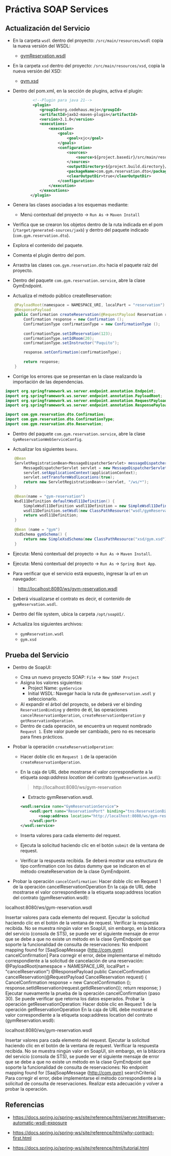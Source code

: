 # Práctiva SOAP Services

## Actualización del Servicio

- En la carpeta `wsdl` dentro del proyecto: `/src/main/resources/wsdl` copia la nueva versión del WSDL:
  - [gymReservation.wsdl](artifacts/gymReservation.wsdl.md)

- En la carpeta `xsd` dentro del proyecto: `/src/main/resources/xsd`, copia la nueva versión del XSD:
  - [gym.xsd](artifacts/gym.xsd.md)

- Dentro del pom.xml, en la sección de plugins, activa el plugin:

```xml
            <!--Plugin para java 21-->
            <plugin>
               <groupId>org.codehaus.mojo</groupId>
               <artifactId>jaxb2-maven-plugin</artifactId>
               <version>3.1.0</version>
               <executions>
                   <execution>
                       <goals>
                           <goal>xjc</goal>
                       </goals>
                       <configuration>
                           <sources>
                               <source>${project.basedir}/src/main/resources/xsd</source>
                           </sources>
                           <outputDirectory>${project.build.directory}/generated-sources/jaxb</outputDirectory>
                           <packageName>com.gym.reservation.dto</packageName>
                           <clearOutputDir>true</clearOutputDir>
                       </configuration>
                   </execution>
               </executions>
           </plugin>
```

- Genera las clases asociadas a los esquemas mediante:
  - Menú contextual del proyecto -> `Run As` -> `Maven Install`

- Verifica que se crearon los objetos dentro de la ruta indicada en el pom (`/target/generated-sources/jaxb`) y dentro del paquete indicado (`com.gym.reservation.dto`).

- Explora el contenido del paquete.

- Comenta el plugin dentro del pom.

- Arrastra las clases `com.gym.reservation.dto` hacia el paquete raíz del proyecto.

- Dentro del paquete `com.gym.reservation.service`, abre la clase GymEndpoint.

- Actualiza el método público createReservation:

```java
    @PayloadRoot(namespace = NAMESPACE_URI, localPart = "reservation")
    @ResponsePayload
    public Confirmation createReservation(@RequestPayload Reservation request) {
        Confirmation response = new Confirmation ();
        ConfirmationType confirmationType = new ConfirmationType ();
        
        confirmationType.setIdReservation(123);
        confirmationType.setIdRoom(20);
        confirmationType.setInstructor("Paquito");

        response.setConfirmation(confirmationType);
        
        return response;
    }
```

- Corrige los errores que se presentan en la clase realizando la importación de las dependencias.

```java
import org.springframework.ws.server.endpoint.annotation.Endpoint;
import org.springframework.ws.server.endpoint.annotation.PayloadRoot;
import org.springframework.ws.server.endpoint.annotation.RequestPayload;
import org.springframework.ws.server.endpoint.annotation.ResponsePayload;

import com.gym.reservation.dto.Confirmation;
import com.gym.reservation.dto.ConfirmationType;
import com.gym.reservation.dto.Reservation;
```

- Dentro del paquete `com.gym.reservation.service`, abre la clase `GymReservationWebServiceConfig`.

- Actualizar los siguientes `beans`.

```java
    @Bean
    ServletRegistrationBean<MessageDispatcherServlet> messageDispatcherServlet(ApplicationContext applicationContext) {
        MessageDispatcherServlet servlet = new MessageDispatcherServlet();
        servlet.setApplicationContext(applicationContext);
        servlet.setTransformWsdlLocations(true);
        return new ServletRegistrationBean<>(servlet, "/ws/*");
    }
    
    @Bean(name = "gym-reservation")
    Wsdl11Definition defaultWsdl11Definition() {
        SimpleWsdl11Definition wsdl11Definition = new SimpleWsdl11Definition();
        wsdl11Definition.setWsdl(new ClassPathResource("wsdl/gymReservation.wsdl"));
        return wsdl11Definition;
    }
    
    @Bean (name = "gym")
    XsdSchema gymSchema() {
        return new SimpleXsdSchema(new ClassPathResource("xsd/gym.xsd"));
    }
```

- Ejecuta: Menú contextual del proyecto -> `Run As` -> `Maven Install`.

- Ejecuta: Menú contextual del proyecto -> `Run As` -> `Spring Boot App`.

- Para verificar que el servicio está expuesto, ingresar la url en un navegador:

> <http://localhost:8080/ws/gym-reservation.wsdl>

- Deberá visualizarse el contrato es decir, el contenido de `gymReservation.wsdl`.

- Dentro del file system, ubica la carpeta `/opt/soapUI/`.

- Actualiza los siguientes archivos:

  - `gymReservation.wsdl`
  - `gym.xsd`

## Prueba del Servicio

- Dentro de SoapUI:
  - Crea un nuevo proyecto SOAP: `File` -> `New SOAP Project`
  - Asigna los valores siguientes:
    - Project Name: `gymService`
    - Initial WSDL: Navegar hacia la ruta de `gymReservation.wsdl` y seleccionarlo.
  - Al expandir el árbol del proyecto, se deberá ver el binding `ReservationBinding` y dentro de él, las operaciones `cancelReservationOperation`, `createReservationOperation` y `getReservationOperation`.
  - Dentro de cada operación, se encuentra un request nombrado `Request 1`. Este valor puede ser cambiado, pero no es necesario para fines prácticos.

- Probar la operación `createReservatioOperation`:
  - Hacer doble clic en `Request 1` de la operación `createReservationOperation`.
  - En la caja de URL debe mostrarse el valor correspondiente a la etiqueta _soap:address location_ del contrato (`gymReservation.wsdl`):
    > http://localhost:8080/ws/gym-reservation

    - Extracto gymReservation.wsdl.

    ```xml
    <wsdl:service name="GymReservationService">
        <wsdl:port name="ReservationPort" binding="tns:ReservationBinding">
            <soap:address location="http://localhost:8080/ws/gym-reservation"/>
        </wsdl:port>
    </wsdl:service>
    ```

  - Inserta valores para cada elemento del request.
  - Ejecuta la solicitud haciendo clic en el botón `submit` de la ventana de request.
  - Verificar la respuesta recibida. Se deberá mostrar una estructura de tipo confirmation con los datos dummy que se indicaron en el método createReservation de la clase GymEndpoint.

- Probar la operación `cancelConfirmation`:
Hacer doble clic en Request 1 de la operación cancelReservationOperation
En la caja de URL debe mostrarse el valor correspondiente a la etiqueta soap:address location del contrato (gymReservation.wsdl):

localhost:8080/ws/gym-reservation.wsdl

Insertar valores para cada elemento del request.
Ejecutar la solicitud haciendo clic en el botón  de la ventana de request.
Verificar la respuesta recibida. No se muestra ningún valor en SoapUI, sin embargo, en la bitácora del servicio (consola de STS), se puede ver el siguiente mensaje de error que se debe a que no existe un método en la clase GymEndpoint que soporte la funcionalidad de consulta de reservaciones:
No endpoint mapping found for [SaajSoapMessage {http://com.gym} cancelConfirmation]
Para corregir el error, debe implementarse el método correspondiente a la solicitud de cancelación de una reservación:
@PayloadRoot(namespace = NAMESPACE_URI, localPart = "cancelReservation")
	@ResponsePayload
	public CancelConfirmation cancelReservation(@RequestPayload CancelReservation request) {
		CancelConfirmation response = new CancelConfirmation ();
		response.setIdReservation(request.getIdReservation());
		return response;
	}
Ejecutar nuevamente la prueba de la operación cancelConfirmation (paso 30). Se puede verificar que retorna los datos esperados. 
Probar la operación getReservationOperation:
Hacer doble clic en Request 1 de la operación getReservationOperation
En la caja de URL debe mostrarse el valor correspondiente a la etiqueta soap:address location del contrato (gymReservation.wsdl):

localhost:8080/ws/gym-reservation.wsdl

Insertar valores para cada elemento del request.
Ejecutar la solicitud haciendo clic en el botón  de la ventana de request.
Verificar la respuesta recibida. No se muestra ningún valor en SoapUI, sin embargo, en la bitácora del servicio (consola de STS), se puede ver el siguiente mensaje de error que se debe a que no existe un método en la clase GymEndpoint que soporte la funcionalidad de consulta de reservaciones:
No endpoint mapping found for [SaajSoapMessage {http://com.gym} searchCriteria]
Para corregir el error, debe implementarse el método correspondiente a la solicitud de consulta de reservaciones. Realizar esta adecuación y volver a probar la operación.






## Referencias

- <https://docs.spring.io/spring-ws/site/reference/html/server.html#server-automatic-wsdl-exposure>

- <https://docs.spring.io/spring-ws/site/reference/html/why-contract-first.html>

- <https://docs.spring.io/spring-ws/site/reference/html/tutorial.html>
